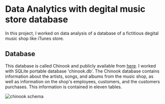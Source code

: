 # Data Analytics with degital music store database
In this project, I worked on data analysis of a database of a fictitious degital music shop like iTunes store. 

## Database
This database is called Chinook and publicly available from [here](https://github.com/lerocha/chinook-database). I worked with SQLite portable database 'chinook.db'. 
The Chinook database contains information about the artists, songs, and albums from the music shop, as well as information on the shop's employees, customers, and the customers purchases. 
This information is contained in eleven tables.

![chinook schema](../main/chinook-schema.svg)
